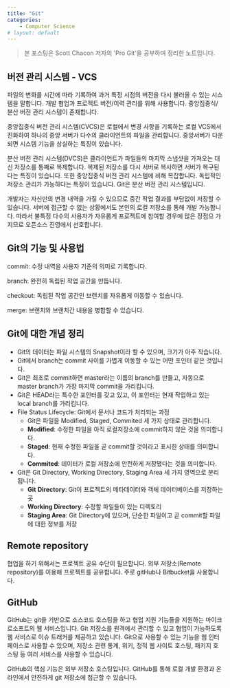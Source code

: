 ```yaml
---
title: "Git"
categories:
    - Computer Science
# layout: default
---
```

> 본 포스팅은 Scott Chacon 저자의 'Pro Git'을 공부하며 정리한 노트입니다.

버전 관리 시스템 -  VCS
---

파일의 변화를 시간에 따라 기록하여 과거 특정 시점의 버전을 다시 불러올 수 있는 시스템을 말합니다. 개발 협업과 프로젝트 버전/이력 관리를 위해 사용합니다. 중앙집중식/분산 버전 관리 시스템이 존재합니다.

중앙집중식 버전 관리 시스템(CVCS)은 로컬에서 변경 사항을 기록하는 로컬 VCS에서 진화하여 하나의 중앙 서버가 다수의 클라이언트의 파일을 관리합니다. 중앙서버가 다운되면 시스템 기능을 상실하는 특징이 있습니다.

분산 버전 관리 시스템(DVCS)은 클라이언트가 파일들의 마지막 스냅샷을 가져오는 대신 저장소를 통째로 복제합니다. 복제된 저장소를 다시 서버로 복사하면 서버가 복구된다는 특징이 있습니다. 또한 중앙집중식 버전 관리 시스템에 비해 복잡합니다. 독립적인 저장소 관리가 가능하다는 특징이 있습니다. Git은 분산 버전 관리 시스템입니다.

개발자는 자신만의 변경 내역을 가질 수 있으므로 중간 작업 결과를 부담없이 저장할 수 있습니다. 서버에 접근할 수 없는 상황에서도 본인의 로컬 저장소를 통해 개발 가능합니다. 따라서 불특정 다수의 사용자가 자유롭게 프로젝트에 참여할 경우에 많은 장점으 가지므로 오픈소스 진영에서 선호합니다. 

Git의 기능 및 사용법
---

commit: 수정 내역을 사용자 기준의 의미로 기록합니다.

branch: 완전히 독립된 작업 공간을 만듭니다.

checkout: 독립된 작업 공간인 브랜치를 자유롭게 이동할 수 있습니다.

merge: 브랜치와 브랜치간 내용을 병합할 수 있습니다.

Git에 대한 개념 정리
---

- Git의 데이터는 파일 시스템의 Snapshot이라 할 수 있으며, 크기가 아주 작습니다.
- Git에서 branch는 commit 사이를 가볍게 이동할 수 있는 어떤 포인터 같은 것입니다.
- Git은 최초로 commit하면 master라는 이름의 branch를 만들고, 자동으로 master branch가 가장 마지막 commit을 가리킵니다.
- Git은 HEAD라는 특수한 포인터를 갖고 있고, 이 포인터는 현재 작업하고 있는 local branch를 가리킵니다.
- File Status Lifecycle: Git에서 문서나 코드가 처리되는 과정
    - Git은 파일을 Modified, Staged, Commited 세 가지 상태로 관리합니다.
    - **Modified**: 수정한 파일을 아직 로컬저장소에 commit하지 않은 것을 의미합니다.
    - **Staged**: 현재 수정한 파일을 곧 commit할 것이라고 표시한 상태를 의미합니다.
    - **Commited**: 데이터가 로컬 저장소에 안전하게 저장됐다는 것을 의미합니다.
- Git은 Git Directory, Working Directory, Staging Area 세 가지 영역으로 분리됩니다.
    - **Git** **Directory**: Git이 프로젝트의 메타데이터와 객체 데이터베이스를 저장하는 곳
    - **Working Directory**: 수정할 파일들이 있는 디렉토리
    - **Staging Area**: Git Directory에 있으며, 단순한 파일이고 곧 commit할 파일에 대한 정보를 저장

Remote repository
---

협업을 하기 위해서는 프로젝트 공유 수단이 필요합니다. 외부 저장소(Remote repository)를 이용해 프로젝트를 공유합니다. 주로 gitHub나 Bitbucket을 사용합니다. 

GitHub
---

GitHub는 git을 기반으로 소스코드 호스팅을 하고 협업 지원 기능들을 지원하는 마이크로소프트의 웹 서비스입니다. Git 저장소를 원격에서 관리할 수 있고 협업이 가능하도록 웹 서비스로 이슈 트래커를 제공하고 있습니다. Git으로 사용할 수 있는 기능을 웹 인터페이스로 사용할 수 있으며, 저장소 관련 통계, 위키, 정적 웹 사이트 호스팅, 패키지 호스팅 등 여러 서비스를 사용할 수 있습니다. 

GitHub의 핵심 기능은 외부 저장소 호스팅입니다. GitHub를 통해 로컬 개발 환경과 온라인에서 안전하게 git 저장소에 접근할 수 있습니다.